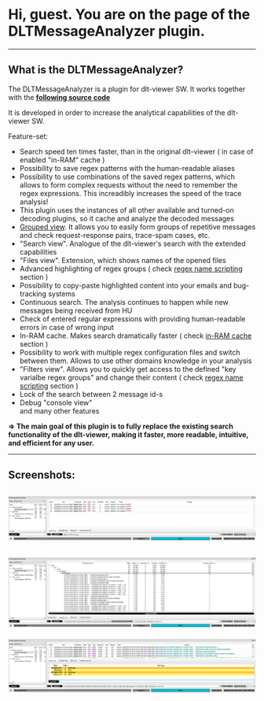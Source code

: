 # Hi, guest. You are on the page of the DLTMessageAnalyzer plugin.

----
## What is the DLTMessageAnalyzer?

The DLTMessageAnalyzer is a plugin for dlt-viewer SW. It works together with the **[following source code](https://github.com/GENIVI/dlt-viewer)**

It is developed in order to increase the analytical capabilities of the dlt-viewer SW.

Feature-set:

- Search speed ten times faster, than in the original dlt-viewer ( in case of enabled "in-RAM" cache )
- Possibility to save regex patterns with the human-readable aliases
- Possibility to use combinations of the saved regex patterns, which allows to form complex requests without the need to remember the regex expressions.
This increadibly increases the speed of the trace analysis!
- This plugin uses the instances of all other available and turned-on decoding plugins, so it cache and analyze the decoded messages
- [Grouped view](./md/grouped_view/grouped_view.md). It allows you to easily form groups of repetitive messages and check request-response pairs, trace-spam cases, etc.
- "Search view". Analogue of the dlt-viewer's search with the extended capabilities
- "Files view". Extension, which shows names of the opened files
- Advanced highlighting of regex groups ( check [regex name scripting](./md/regex_name_scripting/regex_name_scripting.md) section )
- Possibility to copy-paste highlighted content into your emails and bug-tracking systems
- Continuous search. The analysis continues to happen while new messages being received from HU 
- Check of entered regular expressions with providing human-readable errors in case of wrong input
- In-RAM cache. Makes search dramatically faster ( check [in-RAM cache](./md/in_ram_cache/in_ram_cache.md) section )
- Possibility to work with multiple regex configuration files and switch between them. Allows to use other domains knowledge in your analysis
- "Filters view". Allows you to quickly get access to the defined "key varialbe regex groups" and change their content ( check [regex name scripting](./md/regex_name_scripting/regex_name_scripting.md) section )
- Lock of the search between 2 message id-s
- Debug "console view"<br/>
and many other features

**=> The main goal of this plugin is to fully replace the existing search functionality of the dlt-viewer, making it faster, more readable, intuitive, and efficient for any user.**

----

## Screenshots:

![Screenshot of DLTMessageAnalyzer plugin - Search view](./md/DLTMessageAnalyzer_screenshot_SearchView.png)
----
![Screenshot of DLTMessageAnalyzer plugin - Grouped view](./md/DLTMessageAnalyzer_screenshot_GroupedView.png)
----
![Screenshot of DLTMessageAnalyzer plugin - Filters view](./md/DLTMessageAnalyzer_screenshot_FilterView.png)